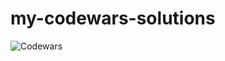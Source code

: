 # my-codewars-solutions
![Codewars](https://github.r2v.ch/codewars?user=daryark&hide_clan=true&stroke=%23b362ff)
